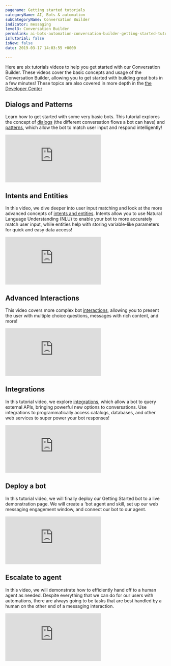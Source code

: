 ```yaml
---
pagename: Getting started tutorials
categoryName: AI, Bots & automation
subCategoryName: Conversation Builder
indicator: messaging
level3: Conversation Builder
permalink: ai-bots-automation-conversation-builder-getting-started-tutorials.html
isTutorial: false
isNew: false
date: 2019-03-17 14:03:55 +0000

---
```


Here are six tutorials videos to help you get started with our Conversation Builder. These videos cover the basic concepts and usage of the Conversation Builder, allowing you to get started with building great bots in a few minutes! These topics are also covered in more depth in the [the Developer Center](https://developers.liveperson.com/conversation-builder-tutorials-guides-getting-started.html)

## Dialogs and Patterns

Learn how to get started with some very basic bots. This tutorial explores the concept of [dialogs](https://developers.liveperson.com/conversation-builder-tutorials-guides-getting-started.html#dialogs--patterns-tutorial) (the different conversation flows a bot can have) and [patterns](https://developers.liveperson.com/conversation-builder-tutorials-guides-getting-started.html#dialogs--patterns-tutorial), which allow the bot to match user input and respond intelligently!

<iframe style="max-width: 750px;" src="https://player.vimeo.com/video/321978379" frameborder="0" webkitallowfullscreen mozallowfullscreen allowfullscreen></iframe>

## Intents and Entities

In this video, we dive deeper into user input matching and look at the more advanced concepts of [intents and entities](https://developers.liveperson.com/conversation-builder-tutorials-guides-getting-started.html#intents-tutorial). Intents allow you to use Natural Language Understanding (NLU) to enable your bot to more accurately match user input, while entities help with storing variable-like parameters for quick and easy data access!

<iframe style="max-width: 750px;" src="https://player.vimeo.com/video/321979334" frameborder="0" webkitallowfullscreen mozallowfullscreen allowfullscreen></iframe>

## Advanced Interactions

This video covers more complex bot [interactions](https://developers.liveperson.com/conversation-builder-interactions-interaction-basics.html), allowing you to present the user with multiple choice questions, messages with rich content, and more!

<iframe style="max-width: 750px;" src="https://player.vimeo.com/video/321979606" frameborder="0" webkitallowfullscreen mozallowfullscreen allowfullscreen></iframe>

## Integrations

In this tutorial video, we explore [integrations](https://developers.liveperson.com/conversation-builder-tutorials-guides-getting-started.html#integrations-tutorial), which allow a bot to query external APIs, bringing powerful new options to conversations. Use integrations to programmatically access catalogs, databases, and other web services to super power your bot responses!

<iframe style="max-width: 750px;" src="https://player.vimeo.com/video/321979952" frameborder="0" webkitallowfullscreen mozallowfullscreen allowfullscreen></iframe>

## Deploy a bot

In this tutorial video, we will finally deploy our Getting Started bot to a live demonstration page. We will create a ‘bot agent and skill, set up our web messaging engagement window, and connect our bot to our agent. 

<iframe style="max-width: 750px;" src="https://player.vimeo.com/video/451127135" frameborder="0" webkitallowfullscreen mozallowfullscreen allowfullscreen></iframe>

## Escalate to agent
In this video, we will demonstrate how to efficiently hand off to a human agent as needed. Despite everything that we can do for our users with automations, there are always going to be tasks that are best handled by a human on the other end of a messaging interaction.

<iframe style="max-width: 750px;" src="https://player.vimeo.com/video/451534344" frameborder="0" webkitallowfullscreen mozallowfullscreen allowfullscreen></iframe>
